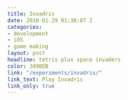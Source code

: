 ```yaml
---
title: Invadris
date: 2010-01-29 01:38:07 Z
categories:
- development
- iOS
- game making
layout: post
headline: tetris plus space invaders
color: 3498DB
link: "/experiments/invadris/"
link_text: Play Invadris
link_only: true
---
```


